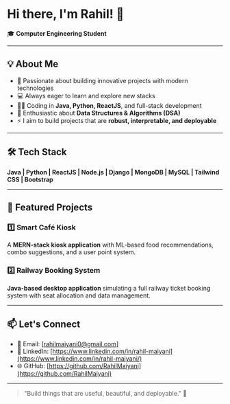 # Hi there, I'm Rahil! 👋

🎓 **Computer Engineering Student**  

---

## 💡 About Me
- 🚀 Passionate about building innovative projects with modern technologies  
- 💻 Always eager to learn and explore new stacks  
- 👨‍💻 Coding in **Java, Python, ReactJS**, and full-stack development  
- 🧩 Enthusiastic about **Data Structures & Algorithms (DSA)**  
- ⚡ I aim to build projects that are **robust, interpretable, and deployable**  

---

## 🛠️ Tech Stack
**Java | Python | ReactJS | Node.js | Django | MongoDB | MySQL | Tailwind CSS | Bootstrap**  

---

## 🌟 Featured Projects

### 1️⃣ Smart Café Kiosk
A **MERN-stack kiosk application** with ML-based food recommendations, combo suggestions, and a user point system.  

### 2️⃣ Railway Booking System
**Java-based desktop application** simulating a full railway ticket booking system with seat allocation and data management.  

---

## 📫 Let's Connect
- 📧 Email: [rahilmaiyani0@gmail.com]  
- 🔗 LinkedIn: [https://www.linkedin.com/in/rahil-maiyani](https://www.linkedin.com/in/rahil-maiyani/)
- 🌐 GitHub: [https://github.com/RahilMaiyani](https://github.com/RahilMaiyani)  

---

> "Build things that are useful, beautiful, and deployable." 🚀
